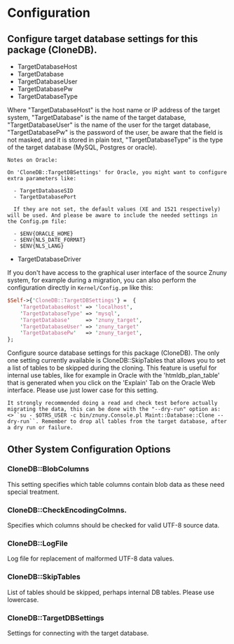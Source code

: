 # Configuration

## Configure target database settings for this package (CloneDB).

- TargetDatabaseHost
- TargetDatabase
- TargetDatabaseUser
- TargetDatabasePw
- TargetDatabaseType

Where "TargetDatabaseHost" is the host name or IP address of the target system, "TargetDatabase" is the name of the target database, "TargetDatabaseUser" is the name of the user for the target database, "TargetDatabasePw" is the password of the user, be aware that the field is not masked, and it is stored in plain text, "TargetDatabaseType" is the type of the target database (MySQL, Postgres or oracle).


```   
Notes on Oracle: 

On 'CloneDB::TargetDBSettings' for Oracle, you might want to configure extra parameters like:

  - TargetDatabaseSID
  - TargetDatabasePort
  
  If they are not set, the default values (XE and 1521 respectively) will be used. And please be aware to include the needed settings in the Config.pm file:

  - $ENV{ORACLE_HOME}
  - $ENV{NLS_DATE_FORMAT}
  - $ENV{NLS_LANG}
```

- TargetDatabaseDriver

If you don't have access to the graphical user interface of the source Znuny system, for example during a migration, you can also perform the configuration directly in ``Kernel/Config.pm`` like this:

```perl
$Self->{'CloneDB::TargetDBSettings'} =  {
    'TargetDatabaseHost' => 'localhost',
    'TargetDatabaseType' => 'mysql',
    'TargetDatabase'     => 'znuny_target',
    'TargetDatabaseUser' => 'znuny_target'
    'TargetDatabasePw'   => 'znuny_target',
};
```

Configure source database settings for this package (CloneDB). The only one setting currently available is CloneDB::SkipTables that allows you to set a list of tables to be skipped during the cloning. This feature is useful for internal use tables, like for example in Oracle with the 'htmldb_plan_table' that is generated when you click on the 'Explain' Tab on the Oracle Web interface. Please use just lower case for this setting.

```
It strongly recommended doing a read and check test before actually migrating the data, this can be done with the "--dry-run" option as: <>``su - $OTRS_USER -c bin/znuny.Console.pl Maint::Database::Clone --dry-run``. Remember to drop all tables from the target database, after a dry run or failure.
```
## Other System Configuration Options

### CloneDB::BlobColumns

This setting specifies which table columns contain blob data as these need special treatment.

### CloneDB::CheckEncodingColmns.

Specifies which columns should be checked for valid UTF-8 source data.

### CloneDB::LogFile

Log file for replacement of malformed UTF-8 data values.

### CloneDB::SkipTables

List of tables should be skipped, perhaps internal DB tables. Please use lowercase.

### CloneDB::TargetDBSettings

Settings for connecting with the target database.

